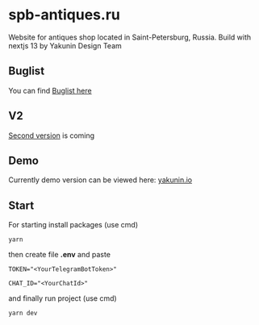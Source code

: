 # spb-antiques.ru

Website for antiques shop located in Saint-Petersburg, Russia. Build with nextjs 13 by Yakunin Design Team

## Buglist

You can find [Buglist here](./docs/buglist.md)

## V2

[Second version](./docs/v2.md) is coming

## Demo

Currently demo version can be viewed here: [yakunin.io](https://yakunin.io)

## Start

For starting install packages (use cmd)

    yarn

then create file <b>.env</b> and paste

    TOKEN="<YourTelegramBotToken>"

    CHAT_ID="<YourChatId>"

and finally run project (use cmd)

    yarn dev
